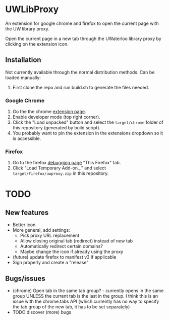 # UWLibProxy
An extension for google chrome and firefox to open the current page with the UW library proxy.

Open the current page in a new tab through the UWaterloo library proxy by clicking on the extension icon.

## Installation
Not currently available through the normal distribution methods. Can be loaded manually:
1. First clone the repo and run build.sh to generate the files needed.

### Google Chrome
1. Go the the chrome [extension page](chrome://extensions).
2. Enable developer mode (top right corner).
3. Click the "Load unpacked" button and select the `target/chrome` folder of this repository (generated by build script).
4. You probably want to pin the extension in the extensions dropdown so it is accessible.

### Firefox
1. Go to the firefox [debugging page](about:debugging#/runtime/this-firefox) "This Firefox" tab.
2. Click "Load Temporary Add-on..." and select `target/firefox/uwproxy.zip` in this repository.


# TODO
## New features
- Better icon
- More general, add settings:
    - Pick proxy URL replacement
    - Allow closing original tab (redirect) instead of new tab
    - Automatically redirect certain domains?
    - Maybe change the icon if already using the proxy
- (future) update firefox to manifest v3 if applicable
- Sign properly and create a "release"

## Bugs/issues
- (chrome) Open tab in the same tab group? - currently opens in the same group UNLESS the current tab is the last in the group. I think this is an issue with the chrome.tabs API (which currently has no way to specify the tab group of the new tab, it has to be set separately)
- TODO discover (more) bugs
